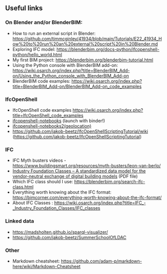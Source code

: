 ##  Useful links
### On Blender and/or BlenderBIM:
- How to run an external script in Blender: https://github.com/timmcginley/41934/blob/main/Tutorials/E22_41934_How%20to%20run%20an%20external%20script%20in%20Blender.md
- Exploring IFC model: https://blenderbim.org/docs-python/ifcopenshell-python/hello_world.html
- My first BIM project: https://blenderbim.org/blenderbim-tutorial.html
- Using the Python console with BlenderBIM add-on: https://wiki.osarch.org/index.php?title=BlenderBIM_Add-on/Using_the_Python_console_with_BlenderBIM_Add-on
- BlenderBIM code examples: https://wiki.osarch.org/index.php?title=BlenderBIM_Add-on/BlenderBIM_Add-on_code_examples
### IfcOpenShell
- IfcOpenShell code examples https://wiki.osarch.org/index.php?title=IfcOpenShell_code_examples
- [ifcopenshell-notebooks](https://github.com/jakob-beetz/ifcopenshell-notebooks) (launch with binder!)
- [ifcopenshell-notebooks2(geolocation)](https://github.com/vulevukusej/Jupyter-IfcOpenShell)
- https://github.com/jakob-beetz/IfcOpenShellScriptingTutorial/wiki (https://github.com/jakob-beetz/IfcOpenShellScriptingTutorial)
### IFC
- IFC Myth busters videos - https://www.buildingsmart.org/resources/myth-busters/leon-van-berlo/ 
- [Industry Foundation Classes – A standardized data model for the vendor-neutral exchange of digital building models](https://publications.cms.bgu.tum.de/books/bim_2018/06_IFC_07.pdf) (PDF file)
- Which IFC class should I use: https://blenderbim.org/search-ifc-class.html
- Everything worth knowing about the IFC format: https://bimcorner.com/everything-worth-knowing-about-the-ifc-format/
- About IFC Classes : https://wiki.osarch.org/index.php?title=IFC_-_Industry_Foundation_Classes/IFC_classes
### Linked data
- https://madsholten.github.io/sparql-visualizer/
- https://github.com/jakob-beetz/SummerSchoolOfLDAC

### Other
- Markdown cheatsheet: https://github.com/adam-p/markdown-here/wiki/Markdown-Cheatsheet
